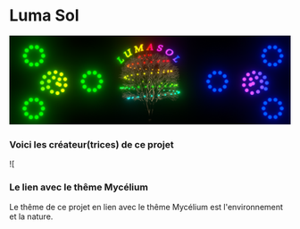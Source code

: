 # Luma Sol
![banniere_page_projet](https://github.com/MeganeRanger/H23_V13_inspirations_RANGER/blob/main/Mycelium/Luma_Sol/media/banniere_page_luma_sol_jpg.png)

### Voici les créateur(trices) de ce projet

![

### Le lien avec le thême Mycélium 
Le thême de ce projet en lien avec le thême Mycélium est l'environnement et la nature. 


